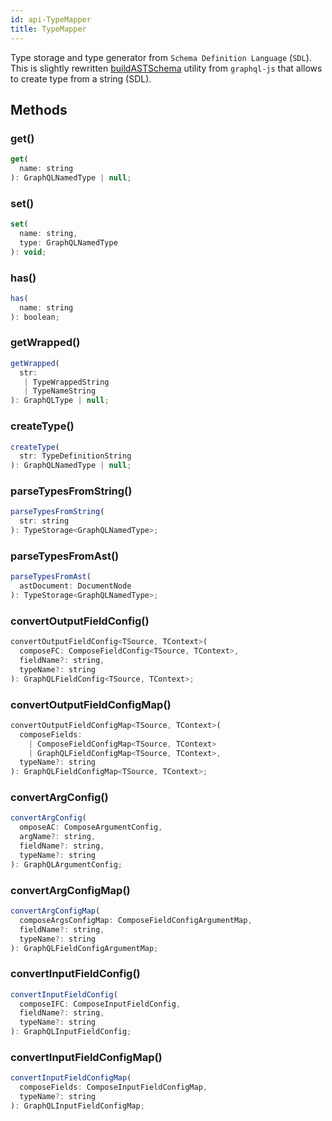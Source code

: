 ```yaml
---
id: api-TypeMapper
title: TypeMapper
---
```


Type storage and type generator from `Schema Definition Language` (`SDL`). This is slightly rewritten [buildASTSchema](https://github.com/graphql/graphql-js/blob/master/src/utilities/buildASTSchema.js) utility from `graphql-js` that allows to create type from a string (SDL).

## Methods

### get()

```js
get(
  name: string
): GraphQLNamedType | null;
```

### set()

```js
set(
  name: string,
  type: GraphQLNamedType
): void;
```

### has()

```js
has(
  name: string
): boolean;
```

### getWrapped()

```js
getWrapped(
  str:
   | TypeWrappedString
   | TypeNameString
): GraphQLType | null;
```

### createType()

```js
createType(
  str: TypeDefinitionString
): GraphQLNamedType | null;
```

### parseTypesFromString()

```js
parseTypesFromString(
  str: string
): TypeStorage<GraphQLNamedType>;
```

### parseTypesFromAst()

```js
parseTypesFromAst(
  astDocument: DocumentNode
): TypeStorage<GraphQLNamedType>;
```

### convertOutputFieldConfig()

```js
convertOutputFieldConfig<TSource, TContext>(
  composeFC: ComposeFieldConfig<TSource, TContext>,
  fieldName?: string,
  typeName?: string
): GraphQLFieldConfig<TSource, TContext>;
```

### convertOutputFieldConfigMap()

```js
convertOutputFieldConfigMap<TSource, TContext>(
  composeFields:
    | ComposeFieldConfigMap<TSource, TContext>
    | GraphQLFieldConfigMap<TSource, TContext>,
  typeName?: string
): GraphQLFieldConfigMap<TSource, TContext>;
```

### convertArgConfig()

```js
convertArgConfig(
  omposeAC: ComposeArgumentConfig,
  argName?: string,
  fieldName?: string,
  typeName?: string
): GraphQLArgumentConfig;
```

### convertArgConfigMap()

```js
convertArgConfigMap(
  composeArgsConfigMap: ComposeFieldConfigArgumentMap,
  fieldName?: string,
  typeName?: string
): GraphQLFieldConfigArgumentMap;
```

### convertInputFieldConfig()

```js
convertInputFieldConfig(
  composeIFC: ComposeInputFieldConfig,
  fieldName?: string,
  typeName?: string
): GraphQLInputFieldConfig;
```

### convertInputFieldConfigMap()

```js
convertInputFieldConfigMap(
  composeFields: ComposeInputFieldConfigMap,
  typeName?: string
): GraphQLInputFieldConfigMap;
```
